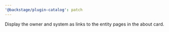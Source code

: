 ```yaml
---
'@backstage/plugin-catalog': patch
---
```


Display the owner and system as links to the entity pages in the about card.
